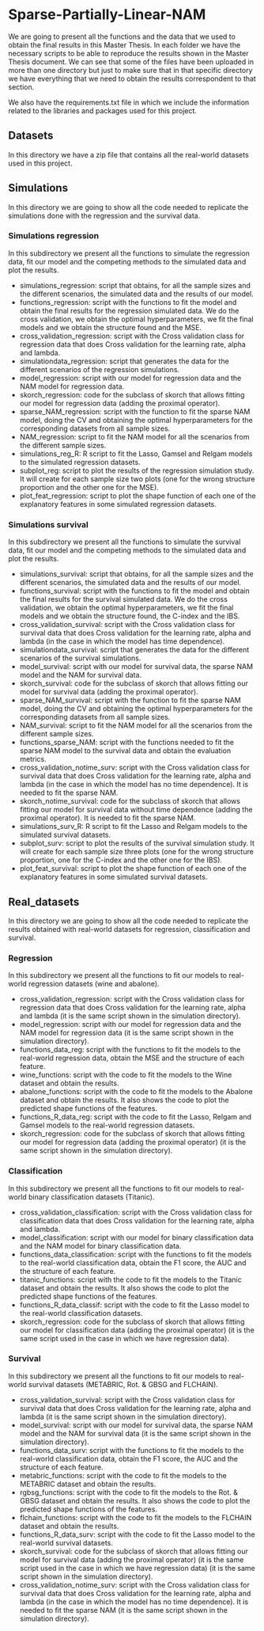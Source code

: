 # Sparse-Partially-Linear-NAM

We are going to present all the functions and the data that we used to obtain the final results in this Master Thesis. In each folder we have the necessary scripts to be able to reproduce the results shown in the Master Thesis document. We can see that some of the files have been uploaded in more than one directory but just to make sure that in that specific directory we have everything that we need to obtain the results correspondent to that section.

We also have the requirements.txt file in which we include the information related to the libraries and packages used for this project.

## Datasets

In this directory we have a zip file that contains all the real-world datasets used in this project.

## Simulations

In this directory we are going to show all the code needed to replicate the simulations done with the regression and the survival data.

### Simulations regression

In this subdirectory we present all the functions to simulate the regression data, fit our model and the competing methods to the simulated data and plot the results.

  * simulations_regression: script that obtains, for all the sample sizes and the different scenarios, the simulated data and the results of our model.
  * functions_regression: script with the functions to fit the model and obtain the final results for the regression simulated data. We do the cross validation, we obtain the optimal hyperparameters, we fit the final models and we obtain the structure found and the MSE.
  * cross_validation_regression: script with the Cross validation class for regression data that does Cross validation for the learning rate, alpha and lambda.
  * simulationdata_regression: script that generates the data for the different scenarios of the regression simulations.
  * model_regression: script with our model for regression data and the NAM model for regression data.
  * skorch_regression: code for the subclass of skorch that allows fitting our model for regression data (adding the proximal operator).
  * sparse_NAM_regression: script with the function to fit the sparse NAM model, doing the CV and obtaining the optimal hyperparameters for the corresponding datasets from all sample sizes.
  * NAM_regression: script to fit the NAM model for all the scenarios from the different sample sizes.
  * simulations_reg_R: R script to fit the Lasso, Gamsel and Relgam models to the simulated regression datasets.
  * subplot_reg: script to plot the results of the regression simulation study. It will create for each sample size two plots (one for the wrong structure proportion and the other one for the MSE).
  * plot_feat_regression: script to plot the shape function of each one of the explanatory features in some simulated regression datasets.


### Simulations survival

In this subdirectory we present all the functions to simulate the survival data, fit our model and the competing methods to the simulated data and plot the results.

  * simulations_survival: script that obtains, for all the sample sizes and the different scenarios, the simulated data and the results of our model.
  * functions_survival: script with the functions to fit the model and obtain the final results for the survival simulated data. We do the cross validation, we obtain the optimal hyperparameters, we fit the final models and we obtain the structure found, the C-index and the IBS.
  * cross_validation_survival: script with the Cross validation class for survival data that does Cross validation for the learning rate, alpha and lambda (in the case in which the model has time dependence).
  * simulationdata_survival: script that generates the data for the different scenarios of the survival simulations.
  * model_survival: script with our model for survival data, the sparse NAM model and the NAM for survival data.
  * skorch_survival: code for the subclass of skorch that allows fitting our model for survival data (adding the proximal operator).
  * sparse_NAM_survival: script with the function to fit the sparse NAM model, doing the CV and obtaining the optimal hyperparameters for the corresponding datasets from all sample sizes.
  * NAM_survival: script to fit the NAM model for all the scenarios from the different sample sizes.
  * functions_sparse_NAM: script with the functions needed to fit the sparse NAM model to the survival data and obtain the evaluation metrics.
  * cross_validation_notime_surv: script with the Cross validation class for survival data that does Cross validation for the learning rate, alpha and lambda (in the case in which the model has no time dependence). It is needed to fit the sparse NAM.
  * skorch_notime_survival: code for the subclass of skorch that allows fitting our model for survival data without time dependence (adding the proximal operator). It is needed to fit the sparse NAM.
  * simulations_surv_R: R script to fit the Lasso and Relgam models to the simulated survival datasets.
  * subplot_surv: script to plot the results of the survival simulation study. It will create for each sample size three plots (one for the wrong structure proportion, one for the C-index and the other one for the IBS).
  * plot_feat_survival:  script to plot the shape function of each one of the explanatory features in some simulated survival datasets.


## Real_datasets

In this directory we are going to show all the code needed to replicate the results obtained with real-world datasets for regression, classification and survival.


### Regression

In this subdirectory we present all the functions to fit our models to real-world regression datasets (wine and abalone).

  * cross_validation_regression: script with the Cross validation class for regression data that does Cross validation for the learning rate, alpha and lambda (it is the same script shown in the simulation directory).
  * model_regression: script with our model for regression data and the NAM model for regression data (it is the same script shown in the simulation directory).
  * functions_data_reg: script with the functions to fit the models to the real-world regression data, obtain the MSE and the structure of each feature.
  * wine_functions: script with the code to fit the models to the Wine dataset and obtain the results.
  * abalone_functions: script with the code to fit the models to the Abalone dataset and obtain the results. It also shows the code to plot the predicted shape functions of the features.
  * functions_R_data_reg: script with the code to fit the Lasso, Relgam and Gamsel models to the real-world regression datasets.
  * skorch_regression: code for the subclass of skorch that allows fitting our model for regression data (adding the proximal operator) (it is the same script shown in the simulation directory).

### Classification

In this subdirectory we present all the functions to fit our models to real-world binary classification datasets (Titanic).

  * cross_validation_classification: script with the Cross validation class for classification data that does Cross validation for the learning rate, alpha and lambda.
  * model_classification: script with our model for binary classification data and the NAM model for binary classification data.
  * functions_data_classification: script with the functions to fit the models to the real-world classification data, obtain the F1 score, the AUC and the structure of each feature.
  * titanic_functions: script with the code to fit the models to the Titanic dataset and obtain the results. It also shows the code to plot the predicted shape functions of the features.
  * functions_R_data_classif: script with the code to fit the Lasso model to the real-world classification datasets.
  * skorch_regression: code for the subclass of skorch that allows fitting our model for classification data (adding the proximal operator) (it is the same script used in the case in which we have regression data).

### Survival

In this subdirectory we present all the functions to fit our models to real-world survival datasets (METABRIC, Rot. & GBSG and FLCHAIN).

  * cross_validation_survival: script with the Cross validation class for survival data that does Cross validation for the learning rate, alpha and lambda (it is the same script shown in the simulation directory).
  * model_survival: script with our model for survival data, the sparse NAM model and the NAM for survival data (it is the same script shown in the simulation directory).
  * functions_data_surv: script with the functions to fit the models to the real-world classification data, obtain the F1 score, the AUC and the structure of each feature.
  * metabric_functions: script with the code to fit the models to the METABRIC dataset and obtain the results.
  * rgbsg_functions: script with the code to fit the models to the Rot. & GBSG dataset and obtain the results. It also shows the code to plot the predicted shape functions of the features.
  * flchain_functions: script with the code to fit the models to the FLCHAIN dataset and obtain the results. 
  * functions_R_data_surv: script with the code to fit the Lasso model to the real-world survival datasets.
  * skorch_survival: code for the subclass of skorch that allows fitting our model for survival data (adding the proximal operator) (it is the same script used in the case in which we have regression data) (it is the same script shown in the simulation directory).
  * cross_validation_notime_surv: script with the Cross validation class for survival data that does Cross validation for the learning rate, alpha and lambda (in the case in which the model has no time dependence). It is needed to fit the sparse NAM (it is the same script shown in the simulation directory).







